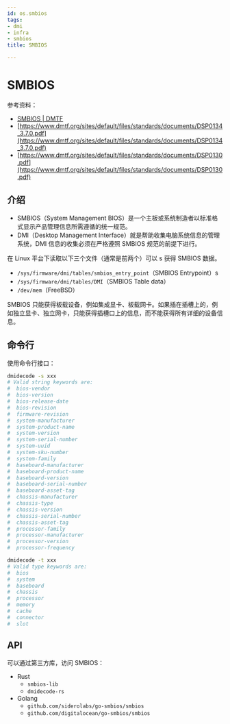 ```yaml
---
id: os.smbios
tags:
- dmi
- infra
- smbios
title: SMBIOS

---
```



# SMBIOS
参考资料：

- [SMBIOS | DMTF](https://www.dmtf.org/standards/smbios)
- [https://www.dmtf.org/sites/default/files/standards/documents/DSP0134_3.7.0.pdf](https://www.dmtf.org/sites/default/files/standards/documents/DSP0134_3.7.0.pdf)
- [https://www.dmtf.org/sites/default/files/standards/documents/DSP0130.pdf](https://www.dmtf.org/sites/default/files/standards/documents/DSP0130.pdf)


## 介绍

- SMBIOS（System Management BIOS）是一个主板或系统制造者以标准格式显示产品管理信息所需遵循的统一规范。
- DMI（Desktop Management Interface）就是帮助收集电脑系统信息的管理系统，DMI 信息的收集必须在严格遵照 SMBIOS 规范的前提下进行。

在 Linux 平台下读取以下三个文件（通常是前两个）可以 s 获得 SMBIOS 数据。

- `/sys/firmware/dmi/tables/smbios_entry_point`（SMBIOS Entrypoint）s
- `/sys/firmware/dmi/tables/DMI`（SMBIOS Table data）
- `/dev/mem`（FreeBSD）

SMBIOS 只能获得板载设备，例如集成显卡、板载网卡。如果插在插槽上的，例如独立显卡、独立网卡，只能获得插槽口上的信息，而不能获得所有详细的设备信息。


## 命令行
使用命令行接口：
```bash
dmidecode -s xxx
# Valid string keywords are:
#  bios-vendor
#  bios-version
#  bios-release-date
#  bios-revision
#  firmware-revision
#  system-manufacturer
#  system-product-name
#  system-version
#  system-serial-number
#  system-uuid
#  system-sku-number
#  system-family
#  baseboard-manufacturer
#  baseboard-product-name
#  baseboard-version
#  baseboard-serial-number
#  baseboard-asset-tag
#  chassis-manufacturer
#  chassis-type
#  chassis-version
#  chassis-serial-number
#  chassis-asset-tag
#  processor-family
#  processor-manufacturer
#  processor-version
#  processor-frequency

dmidecode -t xxx
# Valid type keywords are:
#  bios
#  system
#  baseboard
#  chassis
#  processor
#  memory
#  cache
#  connector
#  slot
```


## API
可以通过第三方库，访问 SMBIOS：

- Rust
   - `smbios-lib`
   - `dmidecode-rs`
- Golang
   - `github.com/siderolabs/go-smbios/smbios`
   - `github.com/digitalocean/go-smbios/smbios`
